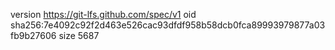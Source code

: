 version https://git-lfs.github.com/spec/v1
oid sha256:7e4092c92f2d463e526cac93dfdf958b58dcb0fca89993979877a03fb9b27606
size 5687
